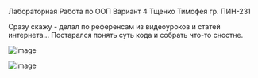 Лабораторная Работа по ООП Вариант 4 Тщенко Тимофея гр. ПИН-231


Сразу скажу - делал по референсам из видеоуроков и статей интернета... Постарался понять суть кода и собрать что-то сностне.

![image](https://github.com/user-attachments/assets/ec78dbcb-2ed4-4272-9bda-f2bb97d58d7a)


![image](https://github.com/user-attachments/assets/afd1bf5b-78da-428e-a0be-8b9757b156f2)
